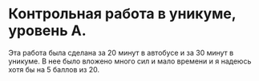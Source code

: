 # Контрольная работа в уникуме, уровень А.
Эта работа была сделана за 20 минут в автобусе и за 30 минут в уникуме. В нее было вложено много сил и мало времени и я надеюсь хотя бы на 5 баллов из 20. 
